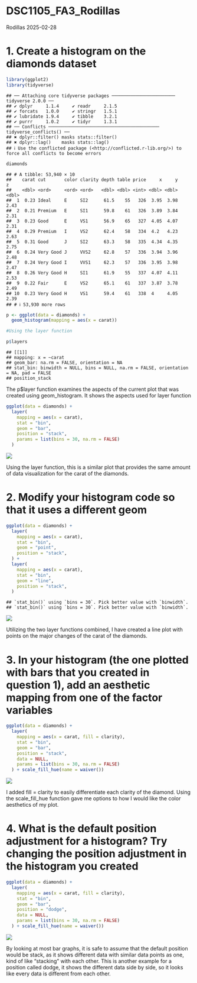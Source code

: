 DSC1105_FA3_Rodillas
================
Rodillas
2025-02-28

# 1. Create a histogram on the diamonds dataset

``` r
library(ggplot2)
library(tidyverse)
```

    ## ── Attaching core tidyverse packages ──────────────────────── tidyverse 2.0.0 ──
    ## ✔ dplyr     1.1.4     ✔ readr     2.1.5
    ## ✔ forcats   1.0.0     ✔ stringr   1.5.1
    ## ✔ lubridate 1.9.4     ✔ tibble    3.2.1
    ## ✔ purrr     1.0.2     ✔ tidyr     1.3.1
    ## ── Conflicts ────────────────────────────────────────── tidyverse_conflicts() ──
    ## ✖ dplyr::filter() masks stats::filter()
    ## ✖ dplyr::lag()    masks stats::lag()
    ## ℹ Use the conflicted package (<http://conflicted.r-lib.org/>) to force all conflicts to become errors

``` r
diamonds
```

    ## # A tibble: 53,940 × 10
    ##    carat cut       color clarity depth table price     x     y     z
    ##    <dbl> <ord>     <ord> <ord>   <dbl> <dbl> <int> <dbl> <dbl> <dbl>
    ##  1  0.23 Ideal     E     SI2      61.5    55   326  3.95  3.98  2.43
    ##  2  0.21 Premium   E     SI1      59.8    61   326  3.89  3.84  2.31
    ##  3  0.23 Good      E     VS1      56.9    65   327  4.05  4.07  2.31
    ##  4  0.29 Premium   I     VS2      62.4    58   334  4.2   4.23  2.63
    ##  5  0.31 Good      J     SI2      63.3    58   335  4.34  4.35  2.75
    ##  6  0.24 Very Good J     VVS2     62.8    57   336  3.94  3.96  2.48
    ##  7  0.24 Very Good I     VVS1     62.3    57   336  3.95  3.98  2.47
    ##  8  0.26 Very Good H     SI1      61.9    55   337  4.07  4.11  2.53
    ##  9  0.22 Fair      E     VS2      65.1    61   337  3.87  3.78  2.49
    ## 10  0.23 Very Good H     VS1      59.4    61   338  4     4.05  2.39
    ## # ℹ 53,930 more rows

``` r
p <- ggplot(data = diamonds) +
  geom_histogram(mapping = aes(x = carat))

#Using the layer function

p$layers
```

    ## [[1]]
    ## mapping: x = ~carat 
    ## geom_bar: na.rm = FALSE, orientation = NA
    ## stat_bin: binwidth = NULL, bins = NULL, na.rm = FALSE, orientation = NA, pad = FALSE
    ## position_stack

The p\$layer function examines the aspects of the current plot that was
created using geom_histogram. It shows the aspects used for layer
function

``` r
ggplot(data = diamonds) +
  layer(
    mapping = aes(x = carat), 
    stat = "bin",             
    geom = "bar",             
    position = "stack",     
    params = list(bins = 30, na.rm = FALSE)
  )
```

![](DSC1105_FA3_Rodillas_files/figure-gfm/unnamed-chunk-2-1.png)<!-- -->

Using the layer function, this is a similar plot that provides the same
amount of data visualization for the carat of the diamonds.

# 2. Modify your histogram code so that it uses a different geom

``` r
ggplot(data = diamonds) +
  layer(
    mapping = aes(x = carat), 
    stat = "bin",             
    geom = "point",             
    position = "stack",     
  ) +
  layer(
    mapping = aes(x = carat), 
    stat = "bin",             
    geom = "line",             
    position = "stack",     
  )
```

    ## `stat_bin()` using `bins = 30`. Pick better value with `binwidth`.
    ## `stat_bin()` using `bins = 30`. Pick better value with `binwidth`.

![](DSC1105_FA3_Rodillas_files/figure-gfm/unnamed-chunk-3-1.png)<!-- -->

Utilizing the two layer functions combined, I have created a line plot
with points on the major changes of the carat of the diamonds.

# 3. In your histogram (the one plotted with bars that you created in question 1), add an aesthetic mapping from one of the factor variables

``` r
ggplot(data = diamonds) +
  layer(
    mapping = aes(x = carat, fill = clarity), 
    stat = "bin",             
    geom = "bar",              
    position = "stack",       
    data = NULL,
    params = list(bins = 30, na.rm = FALSE) 
  ) + scale_fill_hue(name = waiver())
```

![](DSC1105_FA3_Rodillas_files/figure-gfm/unnamed-chunk-4-1.png)<!-- -->

I added fill = clarity to easily differentiate each clarity of the
diamond. Using the scale_fill_hue function gave me options to how I
would like the color aesthetics of my plot.

# 4. What is the default position adjustment for a histogram? Try changing the position adjustment in the histogram you created

``` r
ggplot(data = diamonds) +
  layer(
    mapping = aes(x = carat, fill = clarity), 
    stat = "bin",             
    geom = "bar",              
    position = "dodge",       
    data = NULL,
    params = list(bins = 30, na.rm = FALSE) 
  ) + scale_fill_hue(name = waiver())
```

![](DSC1105_FA3_Rodillas_files/figure-gfm/unnamed-chunk-5-1.png)<!-- -->

By looking at most bar graphs, it is safe to assume that the default
position would be stack, as it shows different data with similar data
points as one, kind of like “stacking” with each other. This is another
example for a position called dodge, it shows the different data side by
side, so it looks like every data is different from each other.
